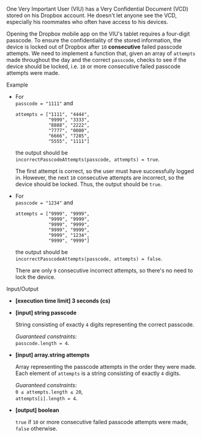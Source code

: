 
One Very Important User (VIU) has a Very Confidential Document (VCD) stored on his Dropbox account. He doesn't let anyone see the VCD, especially his roommates who often have access to his devices.

Opening the Dropbox mobile app on the VIU's tablet requires a four-digit passcode. To ensure the confidentiality of the stored information, the device is locked out of Dropbox after  `10`  **consecutive**  failed passcode attempts. We need to implement a function that, given an array of  `attempts`  made throughout the day and the correct  `passcode`, checks to see if the device should be locked, i.e.  `10`  or more consecutive failed passcode attempts were made.

Example

-   For  
    `passcode = "1111"`  and
    
    ```
    attempts = ["1111", "4444",
                "9999", "3333",
                "8888", "2222",
                "7777", "0000",
                "6666", "7285",
                "5555", "1111"]
    
    ```
    
    the output should be  
    `incorrectPasscodeAttempts(passcode, attempts) = true`.
    
    The first attempt is correct, so the user must have successfully logged in. However, the next  `10`  consecutive attempts are incorrect, so the device should be locked. Thus, the output should be  `true`.
    
-   For  
    `passcode = "1234"`  and
    
    ```
    attempts = ["9999", "9999",
                "9999", "9999",
                "9999", "9999",
                "9999", "9999",
                "9999", "1234",
                "9999", "9999"]
    
    ```
    
    the output should be  
    `incorrectPasscodeAttempts(passcode, attempts) = false`.
    
    There are only  `9`  consecutive incorrect attempts, so there's no need to lock the device.
    

Input/Output

-   **[execution time limit] 3 seconds (cs)**
    
-   **[input] string passcode**
    
    String consisting of exactly  `4`  digits representing the correct passcode.
    
    _Guaranteed constraints:_  
    `passcode.length = 4`.
    
-   **[input] array.string attempts**
    
    Array representing the passcode attempts in the order they were made. Each element of  `attempts`  is a string consisting of exactly  `4`  digits.
    
    _Guaranteed constraints:_  
    `0 ≤ attempts.length ≤ 20`,  
    `attempts[i].length = 4`.
    
-   **[output] boolean**
    
    `true`  if  `10`  or more consecutive failed passcode attempts were made,  `false`  otherwise.
